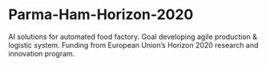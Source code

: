 # Parma-Ham-Horizon-2020
AI solutions for automated food factory. Goal developing agile production &amp; logistic system. Funding from European Union’s Horizon 2020 research and innovation program.
